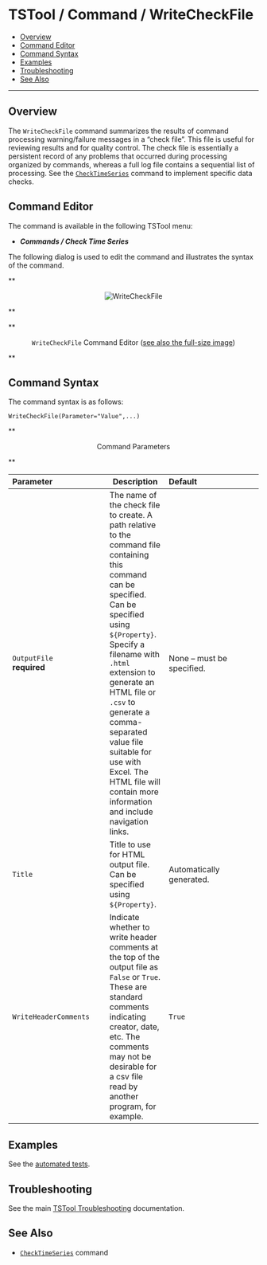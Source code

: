 # TSTool / Command / WriteCheckFile #

*   [Overview](#overview)
*   [Command Editor](#command-editor)
*   [Command Syntax](#command-syntax)
*   [Examples](#examples)
*   [Troubleshooting](#troubleshooting)
*   [See Also](#see-also)

-------------------------

## Overview ##

The `WriteCheckFile` command summarizes the results of command processing
warning/failure messages in a “check file”.
This file is useful for reviewing results and for quality control.
The check file is essentially a persistent record of any problems that
occurred during processing organized by commands, whereas a full log file contains a sequential list of processing.
See the [`CheckTimeSeries`](../CheckTimeSeries/CheckTimeSeries.md) command to implement specific data checks.

## Command Editor ##

The command is available in the following TSTool menu:

*   ***Commands / Check Time Series***

The following dialog is used to edit the command and illustrates the syntax of the command.

**<p style="text-align: center;">
![WriteCheckFile](WriteCheckFile.png)
</p>**

**<p style="text-align: center;">
`WriteCheckFile` Command Editor (<a href="../WriteCheckFile.png">see also the full-size image</a>)
</p>**

## Command Syntax ##

The command syntax is as follows:

```text
WriteCheckFile(Parameter="Value",...)
```
**<p style="text-align: center;">
Command Parameters
</p>**

|**Parameter**&nbsp;&nbsp;&nbsp;&nbsp;&nbsp;&nbsp;&nbsp;&nbsp;&nbsp;&nbsp;&nbsp;&nbsp;&nbsp;&nbsp;&nbsp;&nbsp;&nbsp;&nbsp;&nbsp;&nbsp;&nbsp;&nbsp;&nbsp;|**Description**|**Default**&nbsp;&nbsp;&nbsp;&nbsp;&nbsp;&nbsp;&nbsp;&nbsp;&nbsp;&nbsp;&nbsp;&nbsp;&nbsp;&nbsp;&nbsp;&nbsp;&nbsp;&nbsp;&nbsp;&nbsp;&nbsp;&nbsp;&nbsp;&nbsp;&nbsp;&nbsp;&nbsp;|
|--------------|-----------------|-----------------|
|`OutputFile`<br>**required**|The name of the check file to create.  A path relative to the command file containing this command can be specified.  Can be specified using `${Property}`.  Specify a filename with `.html` extension to generate an HTML file or `.csv` to generate a comma-separated value file suitable for use with Excel.  The HTML file will contain more information and include navigation links.|None – must be specified.|
|`Title`|Title to use for HTML output file.  Can be specified using `${Property}`.|Automatically generated.|
|`WriteHeaderComments`|Indicate whether to write header comments at the top of the output file as `False` or `True`.  These are standard comments indicating creator, date, etc.  The comments may not be desirable for a csv file read by another program, for example.|`True`|

## Examples ##

See the [automated tests](https://github.com/OpenCDSS/cdss-app-tstool-test/tree/master/test/commands/WriteCheckFile).

## Troubleshooting ##

See the main [TSTool Troubleshooting](../../troubleshooting/troubleshooting.md) documentation.

## See Also ##

*   [`CheckTimeSeries`](../CheckTimeSeries/CheckTimeSeries.md) command
